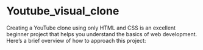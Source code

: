# Youtube_visual_clone
Creating a YouTube clone using only HTML and CSS is an excellent beginner project that helps you understand the basics of web development. Here’s a brief overview of how to approach this project:
